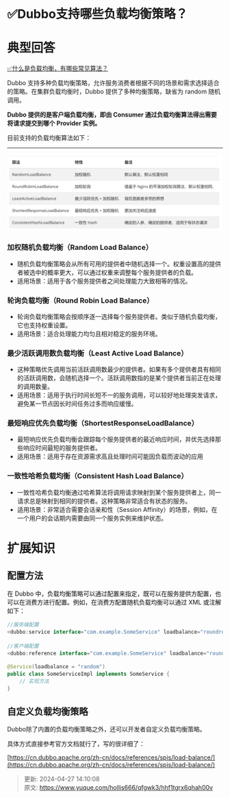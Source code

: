 # ✅Dubbo支持哪些负载均衡策略？

# 典型回答


[✅什么是负载均衡，有哪些常见算法？](https://www.yuque.com/hollis666/qfgwk3/dw07di)



Dubbo 支持多种负载均衡策略，允许服务消费者根据不同的场景和需求选择适合的策略。在集群负载均衡时，Dubbo 提供了多种均衡策略，缺省为 random 随机调用。



**Dubbo 提供的是客户端负载均衡，即由 Consumer 通过负载均衡算法得出需要将请求提交到哪个 Provider 实例。**



目前支持的负载均衡算法如下：

****

![1714196537849-3db807c1-96f0-4798-8d86-96fb0f5c2c65.png](./img/Z-8oTM47j9WL2Aok/1714196537849-3db807c1-96f0-4798-8d86-96fb0f5c2c65-523333.png)



### 加权随机负载均衡（Random Load Balance）
+ 随机负载均衡策略会从所有可用的提供者中随机选择一个。权重设置高的提供者被选中的概率更大，可以通过权重来调整每个服务提供者的负载。
+ 适用场景：适用于各个服务提供者之间处理能力大致相等的情况。

### 轮询负载均衡（Round Robin Load Balance）
+ 轮询负载均衡策略会按顺序逐一选择每个服务提供者。类似于随机负载均衡，它也支持权重设置。
+ 适用场景：适合处理能力均匀且相对稳定的服务环境。

### 最少活跃调用数负载均衡（Least Active Load Balance）
+ 这种策略优先调用当前活跃调用数最少的提供者。如果有多个提供者具有相同的活跃调用数，会随机选择一个。活跃调用数指的是某个提供者当前正在处理的调用数量。
+ 适用场景：适用于执行时间长短不一的服务调用，可以较好地处理突发请求，避免某一节点因长时间任务过多而响应缓慢。



### 最短响应优先负载均衡（ShortestResponseLoadBalance）
+ 最短响应优先负载均衡会跟踪每个服务提供者的最近响应时间，并优先选择那些响应时间最短的服务提供者。
+ 适用场景：适用于存在资源需求高且处理时间可能因负载而波动的应用



### 一致性哈希负载均衡（Consistent Hash Load Balance）
+ 一致性哈希负载均衡通过哈希算法将调用请求映射到某个服务提供者上，同一请求总是映射到相同的提供者。这种策略非常适合有状态的服务。
+ 适用场景：非常适合需要会话亲和性（Session Affinity）的场景，例如，在一个用户的会话期内需要由同一个服务实例来维护状态。



# 扩展知识


## 配置方法


<font style="color:rgb(13, 13, 13);">在 Dubbo 中，负载均衡策略可以通过配置来指定，既可以在服务提供方配置，也可以在消费方进行配置。例如，在消费方配置随机负载均衡可以通过 XML 或注解如下：</font>

<font style="color:rgb(13, 13, 13);"></font>

<font style="color:rgb(13, 13, 13);"></font>

```java
//服务端配置
<dubbo:service interface="com.example.SomeService" loadbalance="roundrobin"/>

//客户端配置
<dubbo:reference interface="com.example.SomeService" loadbalance="roundrobin" />
```



```java
@Service(loadbalance = "random")
public class SomeServiceImpl implements SomeService {
    // 实现方法
}
```



## 自定义负载均衡策略


Dubbo除了内置的负载均衡策略之外，还可以开发者自定义负载均衡策略。



具体方式直接参考官方文档就行了，写的很详细了：



[https://cn.dubbo.apache.org/zh-cn/docs/references/spis/load-balance/](https://cn.dubbo.apache.org/zh-cn/docs/references/spis/load-balance/)



> 更新: 2024-04-27 14:10:08  
> 原文: <https://www.yuque.com/hollis666/qfgwk3/hhf1tgrx6qhah00v>